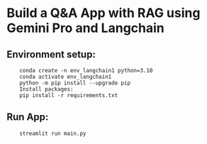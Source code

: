 # Build a Q&A App with RAG using Gemini Pro and Langchain

## Environment setup:

		conda create -n env_langchain1 python=3.10  
		conda activate env_langchain1
		python -m pip install --upgrade pip
		Install packages:
		pip install -r requirements.txt


## Run App:
		streamlit run main.py
